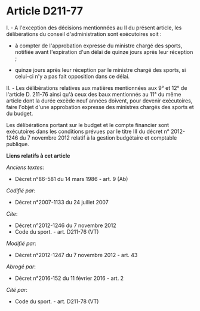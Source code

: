 # Article D211-77

I. - A l'exception des décisions mentionnées au II du présent article, les délibérations du conseil d'administration sont
exécutoires soit :

- à compter de l'approbation expresse du ministre chargé des sports, notifiée avant l'expiration d'un délai de quinze jours
après leur réception ;

- quinze jours après leur réception par le ministre chargé des sports, si celui-ci n'y a pas fait opposition dans ce délai. 

II. - Les délibérations relatives aux matières mentionnées aux 9° et 12° de l'article D. 211-76 ainsi qu'à ceux des baux
mentionnés au 11° du même article dont la durée excède neuf années doivent, pour devenir exécutoires, faire l'objet d'une
approbation expresse des ministres chargés des sports et du budget. 

Les délibérations portant sur le budget et le compte financier sont exécutoires dans les conditions prévues par le titre III
du décret n° 2012-1246 du 7 novembre 2012 relatif à la gestion budgétaire et comptable publique.

**Liens relatifs à cet article**

_Anciens textes_:

  - Décret n°86-581 du 14 mars 1986 - art. 9 (Ab)

_Codifié par_:

  - Décret n°2007-1133 du 24 juillet 2007

_Cite_:

  - Décret n°2012-1246 du 7 novembre 2012
  - Code du sport. - art. D211-76 (VT)

_Modifié par_:

  - Décret n°2012-1247 du 7 novembre 2012 - art. 43

_Abrogé par_:

  - Décret n°2016-152 du 11 février 2016 - art. 2

_Cité par_:

  - Code du sport. - art. D211-78 (VT)
